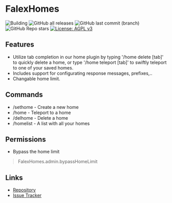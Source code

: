 # FalexHomes
![Building](https://github.com/Alex-265/FalexHomes/actions/workflows/alphabuild.yml/badge.svg) ![GitHub all releases](https://img.shields.io/github/downloads/Alex-265/FalexHomes/total) ![GitHub last commit (branch)](https://img.shields.io/github/last-commit/Alex-265/FalexHomes/master) ![GitHub Repo stars](https://img.shields.io/github/stars/Alex-265/FalexHomes) [![License: AGPL v3](https://img.shields.io/badge/License-AGPL%20v3-blue.svg)](https://www.gnu.org/licenses/agpl-3.0)

## Features
- Utilize tab completion in our home plugin by typing '/home delete [tab]' to quickly delete a home, or type '/home teleport [tab]' to swiftly teleport to one of your saved homes.
- Includes support for configurating response messages, prefixes,..
-  Changable home limit.


## Commands
- /sethome <name> - Create a new home
- /home <name> - Teleport to a home
- /delhome <name> - Delete a home
- /homelist - A list with all your homes

## Permissions
- Bypass the home limit
> FalexHomes.admin.bypassHomeLimit

## Links
- [Repository](https://github.com/Alex-265/FalexHomes)
- [Issue Tracker](https://github.com/Alex-265/FalexHomes/issues)

